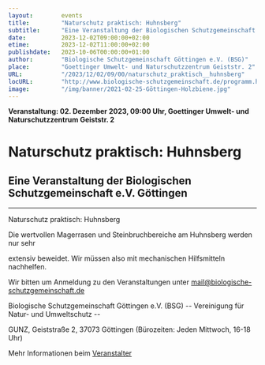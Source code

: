 ```yaml
---
layout:        events
title:         "Naturschutz praktisch: Huhnsberg"
subtitle:      "Eine Veranstaltung der Biologischen Schutzgemeinschaft e.V. Göttingen"
date:          2023-12-02T09:00:00+02:00
etime:         2023-12-02T11:00:00+02:00
publishdate:   2023-10-06T00:00:00+01:00
author:        "Biologische Schutzgemeinschaft Göttingen e.V. (BSG)"
place:         "Goettinger Umwelt- und Naturschutzzentrum Geiststr. 2"
URL:           "/2023/12/02/09/00/naturschutz_praktisch__huhnsberg"
locURL:        "http://www.biologische-schutzgemeinschaft.de/programm.html"
image:         "/img/banner/2021-02-25-Göttingen-Holzbiene.jpg"
---
```


**Veranstaltung: 02. Dezember 2023, 09:00 Uhr, Goettinger Umwelt- und Naturschutzzentrum Geiststr. 2**

Naturschutz praktisch: Huhnsberg
===========

Eine Veranstaltung der Biologischen Schutzgemeinschaft e.V. Göttingen
-----------

-------------

Naturschutz praktisch: Huhnsberg

Die wertvollen Magerrasen und Steinbruchbereiche am Huhnsberg werden nur sehr

extensiv beweidet. Wir müssen also mit mechanischen Hilfsmitteln nachhelfen.


Wir bitten um Anmeldung zu den Veranstaltungen unter mail@biologische-schutzgemeinschaft.de

Biologische Schutzgemeinschaft Göttingen e.V. (BSG)
-- Vereinigung für Natur- und Umweltschutz --

GUNZ, Geiststraße 2, 37073 Göttingen (Bürozeiten: Jeden Mittwoch, 16-18 Uhr)


Mehr Informationen beim [Veranstalter](http://www.biologische-schutzgemeinschaft.de/programm.html)
